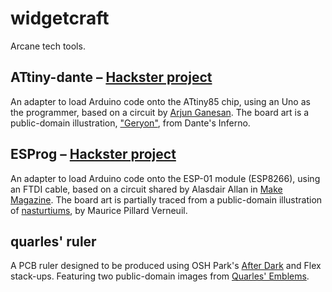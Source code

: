 # widgetcraft
Arcane tech tools.

## ATtiny-dante – [Hackster project](https://www.hackster.io/glowascii/attiny85-programmer-shield-for-arduino-uno-464d63)
An adapter to load Arduino code onto the ATtiny85 chip, using an Uno as the programmer, based on a circuit by [Arjun Ganesan](https://www.hackster.io/arjun/programming-attiny85-with-arduino-uno-afb829). The board art is a public-domain illustration, ["Geryon"](https://www.oldbookillustrations.com/illustrations/geryon/), from Dante's Inferno.

## ESProg – [Hackster project](https://www.hackster.io/glowascii/ouija-esp8266-programmer-d2c033)
An adapter to load Arduino code onto the ESP-01 module (ESP8266), using an FTDI cable, based on a circuit shared by Alasdair Allan in [Make Magazine](https://makezine.com/2015/04/01/installing-building-arduino-sketch-5-microcontroller/). The board art is partially traced from a public-domain illustration of [nasturtiums](https://www.oldbookillustrations.com/illustrations/nasturtium/), by Maurice Pillard Verneuil.

## quarles' ruler
A PCB ruler designed to be produced using OSH Park's [After Dark](https://docs.oshpark.com/services/afterdark/) and Flex stack-ups. Featuring two public-domain images from [Quarles' Emblems](https://www.oldbookillustrations.com/titles/quarles-emblems/).
